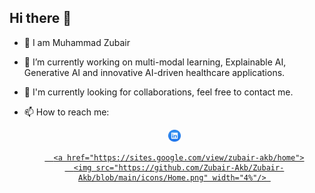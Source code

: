 ## Hi there 👋
- 🌱 I am Muhammad Zubair
- 🔭 I’m currently working on multi-modal learning, Explainable AI, Generative AI and innovative AI-driven healthcare applications.
- 💬 I'm currently looking for collaborations, feel free to contact me.
- 📫 How to reach me: <br />

  <div align="center">
       <a href="https://linkedin.com/in/mzubair5608/">
        <img src="https://github.com/Zubair-Akb/Zubair-Akb/blob/main/icons/Linkedin.jpeg" width="4%"/> 

        <a href="https://sites.google.com/view/zubair-akb/home">
        <img src="https://github.com/Zubair-Akb/Zubair-Akb/blob/main/icons/Home.png" width="4%"/> 
          
<!--
**Zubair-Akb/Zubair-Akb** is a ✨ _special_ ✨ repository because its `README.md` (this file) appears on your GitHub profile.

Here are some ideas to get you started:

- 🔭 I’m currently working on ...
- 🌱 I’m currently learning ...
- 👯 I’m looking to collaborate on ...
- 🤔 I’m looking for help with ...
- 💬 Ask me about ...
- 📫 How to reach me: ...
- 😄 Pronouns: ...
- ⚡ Fun fact: ...
-->
